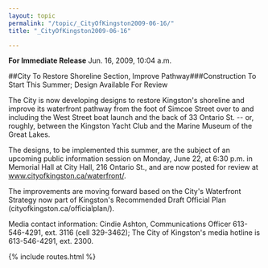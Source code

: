 ```yaml
---
layout: topic
permalink: "/topic/_CityOfKingston2009-06-16/"
title: "_CityOfKingston2009-06-16"

---
```


**For Immediate Release**
Jun. 16, 2009, 10:04 a.m.

##City To Restore Shoreline Section, Improve Pathway###Construction To Start This Summer; Design Available For Review

The City is now developing designs to restore Kingston's shoreline and improve its waterfront pathway from the foot of Simcoe Street over to and including the West Street boat launch and the back of 33 Ontario St. -- or, roughly, between the Kingston Yacht Club and the Marine Museum of the Great Lakes.

The designs, to be implemented this summer, are the subject of an upcoming public information session on Monday, June 22, at 6:30 p.m. in Memorial Hall at City Hall, 216 Ontario St., and are now posted for review at www.cityofkingston.ca/waterfront/.

The improvements are moving forward based on the City's Waterfront Strategy now part of Kingston's Recommended Draft Official Plan (cityofkingston.ca/officialplan/).

Media contact information:
Cindie Ashton, Communications Officer 613-546-4291, ext. 3116 (cell 329-3462);
The City of Kingston's media hotline is 613-546-4291, ext. 2300.

{% include routes.html %}
